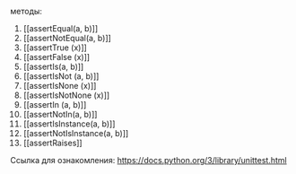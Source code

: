 методы:
1. [[assertEqual(a, b)]]
2. [[assertNotEqual(a, b)]]
3. [[assertTrue (x)]]
4. [[assertFalse (x)]]
5. [[assertIs(a, b)]]
6. [[assertIsNot (a, b)]]
7. [[assertIsNone (x)]]
8. [[assertIsNotNone (x)]]
9. [[assertIn (a, b)]]
10. [[assertNotIn(a, b)]]
11. [[assertIsInstance(a, b)]]
12. [[assertNotIsInstance(a, b)]]
13. [[assertRaises]]

Ссылка для ознакомления: https://docs.python.org/3/library/unittest.html

